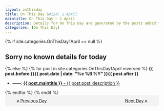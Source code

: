 ```yaml
---
layout: onthisday
title: On This Day &#124; 1 April
maintitle: On This Day — 1 April
description: Details for On This Day are generated by the posts added to the website so the content is subject to changes/updates over time.
categories: [On This Day]
---
```


{% if site.categories.OnThisDay1April == null %}
<h2>Sorry no known details for today</h2>
{% else %}
{% for post in site.categories.OnThisDay1April reversed %}
<strong>{{ post.before }}{{ post.date | date: "%e %B %Y" }}{{ post.after }}</strong>
<ul>
<li> ——: <a class="{{ post.class }}" href="{{ post.url }}"><strong>{{ post.maintitle }}</strong> - {{ post.post_description }}</a></li>
</ul>
{% endfor %}
{% endif %}
<br />
<div style="background-color: #f3f3f3; padding: 10px; border-radius: 5px; text-align: center; display: flex; justify-content: space-evenly;">
<a href="/onthisday/03/03-31">« Previous Day</a>
<span style="visibility:hidden;">[ Visit Leap Year February 29 ]</span>
<a href="/onthisday/04/04-02">Next Day »</a>
</div>
